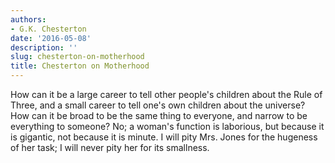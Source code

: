 ```yaml
---
authors:
- G.K. Chesterton
date: '2016-05-08'
description: ''
slug: chesterton-on-motherhood
title: Chesterton on Motherhood
---
```

How can it be a large career to tell other people's children about the Rule of Three, and a small career to tell one's own children about the universe? How can it be broad to be the same thing to everyone, and narrow to be everything to someone? No; a woman's function is laborious, but because it is gigantic, not because it is minute. I will pity Mrs. Jones for the hugeness of her task; I will never pity her for its smallness.



